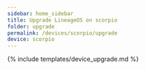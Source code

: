 ```yaml
---
sidebar: home_sidebar
title: Upgrade LineageOS on scorpio
folder: upgrade
permalink: /devices/scorpio/upgrade
device: scorpio
---
```

{% include templates/device_upgrade.md %}
